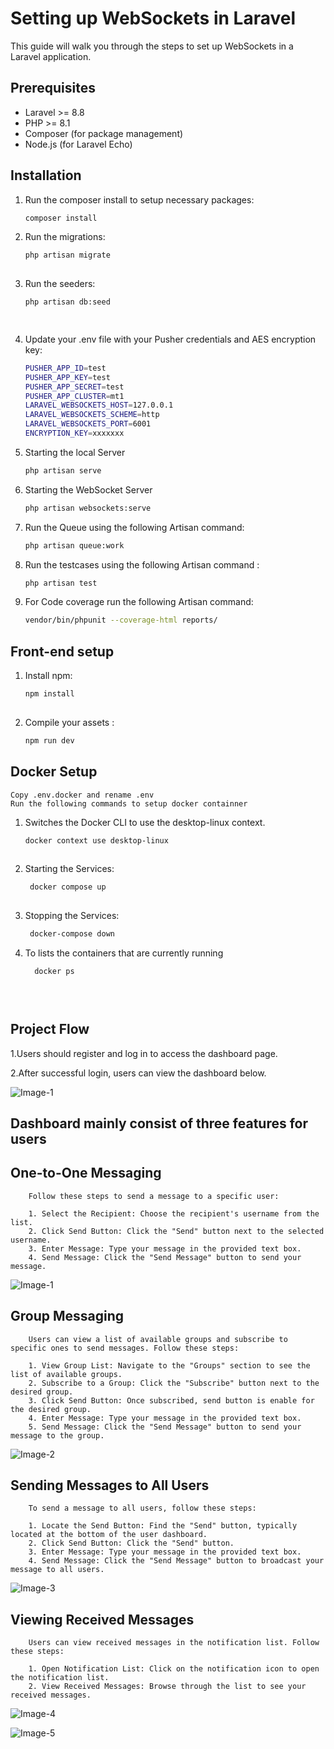 # Setting up WebSockets in Laravel

This guide will walk you through the steps to set up WebSockets in a Laravel application.
## Prerequisites

- Laravel >= 8.8
- PHP >= 8.1
- Composer (for package management)
- Node.js (for Laravel Echo)

## Installation
1. Run the composer install to setup necessary packages:

   ```bash
   composer install

2. Run the migrations:

   ```bash
   php artisan migrate
     
3. Run the seeders:

   ```bash
   php artisan db:seed 
   
  
4. Update your .env file with your Pusher credentials and AES encryption key:
     ```bash
    PUSHER_APP_ID=test
    PUSHER_APP_KEY=test
    PUSHER_APP_SECRET=test
    PUSHER_APP_CLUSTER=mt1
    LARAVEL_WEBSOCKETS_HOST=127.0.0.1
    LARAVEL_WEBSOCKETS_SCHEME=http
    LARAVEL_WEBSOCKETS_PORT=6001
    ENCRYPTION_KEY=xxxxxxx

5. Starting the local Server
   ```bash
   php artisan serve   
6. Starting the WebSocket Server
   ```bash
   php artisan websockets:serve
7. Run the Queue using the following Artisan command:
    ```bash
    php artisan queue:work
    
    
8. Run the testcases using the following Artisan command :
    ```bash
   php artisan test

9. For Code coverage run the following Artisan command:
    ```bash
    vendor/bin/phpunit --coverage-html reports/

## Front-end setup

1. Install npm:
    ```bash
    npm install
  
2. Compile your assets :
     ```bash
     npm run dev


## Docker Setup
        
    Copy .env.docker and rename .env
    Run the following commands to setup docker containner
 1. Switches the Docker CLI to use the desktop-linux context.
    ```bash
    docker context use desktop-linux
  
2.  Starting the Services:
     ```bash
      docker compose up
      
3.  Stopping the Services:
     ```bash
      docker-compose down
4.  To lists the containers that are currently running
    ```bash
      docker ps
    
    
   


## Project Flow

1.Users should register and log in to access the dashboard page.

2.After successful login, users can view the dashboard below.
   
![Image-1](public/assets/image-1.png)
   
## Dashboard mainly consist of three features for users 
## One-to-One Messaging
        Follow these steps to send a message to a specific user:
        
        1. Select the Recipient: Choose the recipient's username from the list.
        2. Click Send Button: Click the "Send" button next to the selected username.
        3. Enter Message: Type your message in the provided text box.
        4. Send Message: Click the "Send Message" button to send your message.

![Image-1](public/assets/image-1.png)

## Group Messaging

        Users can view a list of available groups and subscribe to specific ones to send messages. Follow these steps:
        
        1. View Group List: Navigate to the "Groups" section to see the list of available groups.
        2. Subscribe to a Group: Click the "Subscribe" button next to the desired group.
        3. Click Send Button: Once subscribed, send button is enable for the desired group.
        4. Enter Message: Type your message in the provided text box.
        5. Send Message: Click the "Send Message" button to send your message to the group.
![Image-2](public/assets/image-2.png)

## Sending Messages to All Users

        To send a message to all users, follow these steps:
        
        1. Locate the Send Button: Find the "Send" button, typically located at the bottom of the user dashboard.
        2. Click Send Button: Click the "Send" button.
        3. Enter Message: Type your message in the provided text box.
        4. Send Message: Click the "Send Message" button to broadcast your message to all users.
![Image-3](public/assets/image-3.png)

## Viewing Received Messages

        Users can view received messages in the notification list. Follow these steps:
        
        1. Open Notification List: Click on the notification icon to open the notification list.
        2. View Received Messages: Browse through the list to see your received messages.

![Image-4](public/assets/image-4.png)
 
![Image-5](public/assets/image-5.png)



        

   
   
   
   
   
   
   
   
   
   
   
   
   
   
   
   
